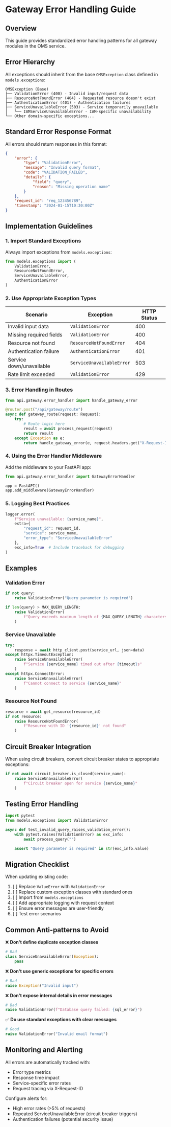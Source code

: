 # Gateway Error Handling Guide

## Overview

This guide provides standardized error handling patterns for all gateway modules in the OMS service.

## Error Hierarchy

All exceptions should inherit from the base `OMSException` class defined in `models.exceptions`:

```
OMSException (Base)
├── ValidationError (400) - Invalid input/request data
├── ResourceNotFoundError (404) - Requested resource doesn't exist
├── AuthenticationError (401) - Authentication failures
├── ServiceUnavailableError (503) - Service temporarily unavailable
│   └── IAMServiceUnavailableError - IAM-specific unavailability
└── Other domain-specific exceptions...
```

## Standard Error Response Format

All errors should return responses in this format:

```json
{
    "error": {
        "type": "ValidationError",
        "message": "Invalid query format",
        "code": "VALIDATION_FAILED",
        "details": {
            "field": "query",
            "reason": "Missing operation name"
        }
    },
    "request_id": "req_123456789",
    "timestamp": "2024-01-15T10:30:00Z"
}
```

## Implementation Guidelines

### 1. Import Standard Exceptions

Always import exceptions from `models.exceptions`:

```python
from models.exceptions import (
    ValidationError,
    ResourceNotFoundError,
    ServiceUnavailableError,
    AuthenticationError
)
```

### 2. Use Appropriate Exception Types

| Scenario | Exception | HTTP Status |
|----------|-----------|-------------|
| Invalid input data | `ValidationError` | 400 |
| Missing required fields | `ValidationError` | 400 |
| Resource not found | `ResourceNotFoundError` | 404 |
| Authentication failure | `AuthenticationError` | 401 |
| Service down/unavailable | `ServiceUnavailableError` | 503 |
| Rate limit exceeded | `ValidationError` | 429 |

### 3. Error Handling in Routes

```python
from api.gateway.error_handler import handle_gateway_error

@router.post("/api/gateway/route")
async def gateway_route(request: Request):
    try:
        # Route logic here
        result = await process_request(request)
        return result
    except Exception as e:
        return handle_gateway_error(e, request.headers.get("X-Request-ID"))
```

### 4. Using the Error Handler Middleware

Add the middleware to your FastAPI app:

```python
from api.gateway.error_handler import GatewayErrorHandler

app = FastAPI()
app.add_middleware(GatewayErrorHandler)
```

### 5. Logging Best Practices

```python
logger.error(
    f"Service unavailable: {service_name}",
    extra={
        "request_id": request_id,
        "service": service_name,
        "error_type": "ServiceUnavailableError"
    },
    exc_info=True  # Include traceback for debugging
)
```

## Examples

### Validation Error

```python
if not query:
    raise ValidationError("Query parameter is required")

if len(query) > MAX_QUERY_LENGTH:
    raise ValidationError(
        f"Query exceeds maximum length of {MAX_QUERY_LENGTH} characters"
    )
```

### Service Unavailable

```python
try:
    response = await http_client.post(service_url, json=data)
except httpx.TimeoutException:
    raise ServiceUnavailableError(
        f"Service {service_name} timed out after {timeout}s"
    )
except httpx.ConnectError:
    raise ServiceUnavailableError(
        f"Cannot connect to service {service_name}"
    )
```

### Resource Not Found

```python
resource = await get_resource(resource_id)
if not resource:
    raise ResourceNotFoundError(
        f"Resource with ID '{resource_id}' not found"
    )
```

## Circuit Breaker Integration

When using circuit breakers, convert circuit breaker states to appropriate exceptions:

```python
if not await circuit_breaker.is_closed(service_name):
    raise ServiceUnavailableError(
        f"Circuit breaker open for service {service_name}"
    )
```

## Testing Error Handling

```python
import pytest
from models.exceptions import ValidationError

async def test_invalid_query_raises_validation_error():
    with pytest.raises(ValidationError) as exc_info:
        await process_query("")

    assert "Query parameter is required" in str(exc_info.value)
```

## Migration Checklist

When updating existing code:

1. [ ] Replace `ValueError` with `ValidationError`
2. [ ] Replace custom exception classes with standard ones
3. [ ] Import from `models.exceptions`
4. [ ] Add appropriate logging with request context
5. [ ] Ensure error messages are user-friendly
6. [ ] Test error scenarios

## Common Anti-patterns to Avoid

❌ **Don't define duplicate exception classes**
```python
# Bad
class ServiceUnavailableError(Exception):
    pass
```

❌ **Don't use generic exceptions for specific errors**
```python
# Bad
raise Exception("Invalid input")
```

❌ **Don't expose internal details in error messages**
```python
# Bad
raise ValidationError(f"Database query failed: {sql_error}")
```

✅ **Do use standard exceptions with clear messages**
```python
# Good
raise ValidationError("Invalid email format")
```

## Monitoring and Alerting

All errors are automatically tracked with:
- Error type metrics
- Response time impact
- Service-specific error rates
- Request tracing via X-Request-ID

Configure alerts for:
- High error rates (>5% of requests)
- Repeated ServiceUnavailableError (circuit breaker triggers)
- Authentication failures (potential security issue)
